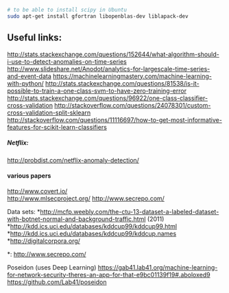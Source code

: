 ```bash
# to be able to install scipy in Ubuntu
sudo apt-get install gfortran libopenblas-dev liblapack-dev
```

Useful links:
---
http://stats.stackexchange.com/questions/152644/what-algorithm-should-i-use-to-detect-anomalies-on-time-series
http://www.slideshare.net/Anodot/analytics-for-largescale-time-series-and-event-data
https://machinelearningmastery.com/machine-learning-with-python/
http://stats.stackexchange.com/questions/81538/is-it-possible-to-train-a-one-class-svm-to-have-zero-training-error
http://stats.stackexchange.com/questions/96922/one-class-classifier-cross-validation
http://stackoverflow.com/questions/24078301/custom-cross-validation-split-sklearn
http://stackoverflow.com/questions/11116697/how-to-get-most-informative-features-for-scikit-learn-classifiers

##### Netflix:
http://probdist.com/netflix-anomaly-detection/

#### various papers
http://www.covert.io/    
http://www.mlsecproject.org/
http://www.secrepo.com/

Data sets:
*http://mcfp.weebly.com/the-ctu-13-dataset-a-labeled-dataset-with-botnet-normal-and-background-traffic.html (2011)
*http://kdd.ics.uci.edu/databases/kddcup99/kddcup99.html
*http://kdd.ics.uci.edu/databases/kddcup99/kddcup.names
*http://digitalcorpora.org/

\*: http://www.secrepo.com/

Poseidon (uses Deep Learning)
https://gab41.lab41.org/machine-learning-for-network-security-theres-an-app-for-that-e9bc01139f19#.aboloxed9
https://github.com/Lab41/poseidon
